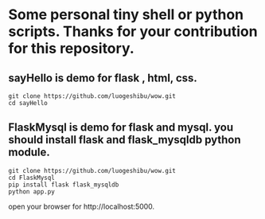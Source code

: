 
# Some personal tiny shell or python scripts. Thanks for your contribution for this repository.



## sayHello is demo for flask , html, css.

```shell
git clone https://github.com/luogeshibu/wow.git
cd sayHello
```

## FlaskMysql is demo for flask and mysql. you should install flask and flask_mysqldb python module.

```shell
git clone https://github.com/luogeshibu/wow.git
cd FlaskMysql
pip install flask flask_mysqldb
python app.py
```
open your browser for http://localhost:5000.


